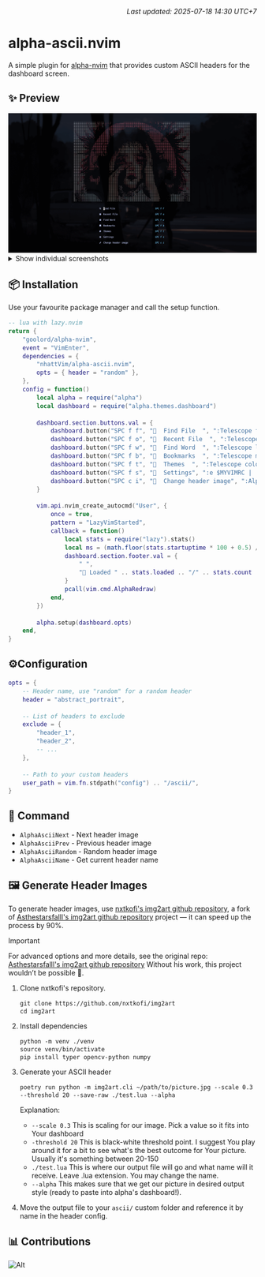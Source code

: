 <p align='right'><em>Last updated: 2025-07-18 14:30 UTC+7</em></p>

# alpha-ascii.nvim

A simple plugin for [alpha-nvim](https://github.com/goolord/alpha-nvim) that provides custom ASCII headers for the dashboard screen.

## ✨ Preview

<div align="center">
  <img src="screenshots/ascii_preview.gif" alt="ascii gif preview"/>
</div>

<details><summary>Show individual screenshots</summary>

<div align="center">
  <table>
    <tr>
      <td align="center"><img src="screenshots/abstract_portrait.png"/><br/><sub><b>abstract_portrait</b></sub></td>
      <td align="center"><img src="screenshots/blue_bubblegum.png"/><br/><sub><b>blue_bubblegum</b></sub></td>
      <td align="center"><img src="screenshots/calm_eyes.png"/><br/><sub><b>calm_eyes</b></sub></td>
    </tr>
    <tr>
      <td align="center"><img src="screenshots/color_eyes.png"/><br/><sub><b>color_eyes</b></sub></td>
      <td align="center"><img src="screenshots/girl_bandaged_eyes.png"/><br/><sub><b>girl_bandaged_eyes</b></sub></td>
      <td align="center"><img src="screenshots/red_jpa.png"/><br/><sub><b>red_jpa</b></sub></td>
    </tr>
  </table>
</div>
</details>

## 📦 Installation

Use your favourite package manager and call the setup function.

```lua
-- lua with lazy.nvim
return {
    "goolord/alpha-nvim",
    event = "VimEnter",
    dependencies = {
        "nhattVim/alpha-ascii.nvim",
        opts = { header = "random" },
    },
    config = function()
        local alpha = require("alpha")
        local dashboard = require("alpha.themes.dashboard")

        dashboard.section.buttons.val = {
            dashboard.button("SPC f f", "  Find File  ", ":Telescope find_files<CR>"),
            dashboard.button("SPC f o", "  Recent File  ", ":Telescope oldfiles<CR>"),
            dashboard.button("SPC f w", "  Find Word  ", ":Telescope live_grep theme=ivy<CR>"),
            dashboard.button("SPC f b", "  Bookmarks  ", ":Telescope marks theme=ivy<CR>"),
            dashboard.button("SPC f t", "  Themes  ", ":Telescope colorscheme enable_preview=false<CR>"),
            dashboard.button("SPC f s", "  Settings", ":e $MYVIMRC | :cd %:p:h <CR>"),
            dashboard.button("SPC c i", "  Change header image", ":AlphaAsciiNext<CR>"),
        }

        vim.api.nvim_create_autocmd("User", {
            once = true,
            pattern = "LazyVimStarted",
            callback = function()
                local stats = require("lazy").stats()
                local ms = (math.floor(stats.startuptime * 100 + 0.5) / 100)
                dashboard.section.footer.val = {
                    " ",
                    " Loaded " .. stats.loaded .. "/" .. stats.count .. " plugins  in " .. ms .. " ms ",
                }
                pcall(vim.cmd.AlphaRedraw)
            end,
        })

        alpha.setup(dashboard.opts)
    end,
}
```

## ⚙️Configuration

```lua
opts = {
    -- Header name, use "random" for a random header
    header = "abstract_portrait",

    -- List of headers to exclude
    exclude = {
        "header_1",
        "header_2",
        -- ...
    },

    -- Path to your custom headers
    user_path = vim.fn.stdpath("config") .. "/ascii/",
}
```

## 🚀 Command

- `AlphaAsciiNext` - Next header image
- `AlphaAsciiPrev` - Previous header image
- `AlphaAsciiRandom` - Random header image
- `AlphaAsciiName` - Get current header name

## 🖼️ Generate Header Images

To generate header images, use [nxtkofi's img2art github repository](https://github.com/nxtkofi/img2art), a fork of [Asthestarsfalll's img2art github repository](https://github.com/Asthestarsfalll/img2art) project — it can speed up the process by 90%.

> [!Important]
> For advanced options and more details, see the original repo: [Asthestarsfalll's img2art github repository](https://github.com/Asthestarsfalll/img2art)
> Without his work, this project wouldn’t be possible 🙏.

1.  Clone nxtkofi's repository.

    ```
    git clone https://github.com/nxtkofi/img2art
    cd img2art
    ```

2.  Install dependencies

    ```
    python -m venv ./venv
    source venv/bin/activate
    pip install typer opencv-python numpy
    ```

3.  Generate your ASCII header

    ```
    poetry run python -m img2art.cli ~/path/to/picture.jpg --scale 0.3 --threshold 20 --save-raw ./test.lua --alpha
    ```

    Explanation:
    - `--scale 0.3` This is scaling for our image. Pick a value so it fits into Your dashboard
    - `-threshold 20` This is black-white threshold point. I suggest You play around it for a bit to see what's the best outcome for Your picture. Usually it's something between 20-150
    - `./test.lua` This is where our output file will go and what name will it receive. Leave .lua extension. You may change the name.
    - `--alpha` This makes sure that we get our picture in desired output style (ready to paste into alpha's dashboard!).

4.  Move the output file to your `ascii/` custom folder and reference it by name in the header config.

## 📊 Contributions

![Alt](https://repobeats.axiom.co/api/embed/337a7717190409bdb979535aced71ebac65995da.svg "Repobeats analytics image")
